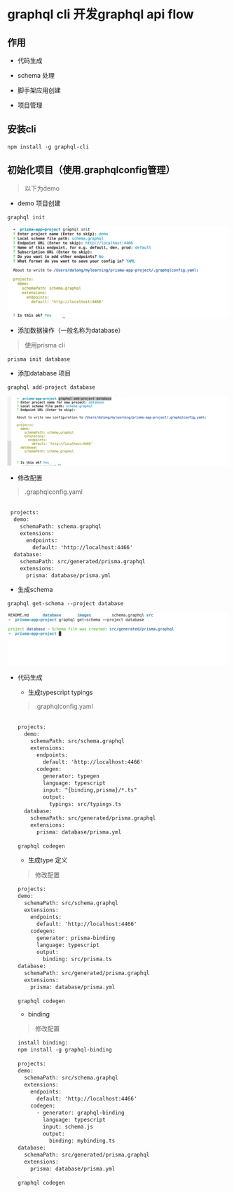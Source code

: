 # graphql cli 开发graphql api flow

## 作用

- 代码生成

- schema 处理

- 脚手架应用创建

- 项目管理


## 安装cli

```code
npm install -g graphql-cli
```

## 初始化项目（使用.graphqlconfig管理）

> 以下为demo

* demo 项目创建

```code
graphql init
```
![images](./images/init.png)

* 添加数据操作（一般名称为database）

> 使用prisma cli

```code
prisma init database
```

* 添加database 项目

```code
graphql add-project database
```

![images](./images/add-project.png)

* 修改配置

> .graphqlconfig.yaml

```code

 projects:
  demo:
    schemaPath: schema.graphql
    extensions:
      endpoints:
        default: 'http://localhost:4466'
  database:
    schemaPath: src/generated/prisma.graphql
    extensions:
      prisma: database/prisma.yml

```

* 生成schema

```code
graphql get-schema --project database

```

![image](./images/schema.png)

* 代码生成

  * 生成typescript  typings

  > .graphqlconfig.yaml

  ```code

  projects:
    demo:
      schemaPath: src/schema.graphql
      extensions:
        endpoints:
          default: 'http://localhost:4466'
        codegen: 
          generator: typegen
          language: typescript
          input: "{binding,prisma}/*.ts"
          output:
            typings: src/typings.ts
    database:
      schemaPath: src/generated/prisma.graphql
      extensions:
        prisma: database/prisma.yml

  graphql codegen

  ```
  
  * 生成type 定义

  > 修改配置

    ```code
    projects:
    demo:
      schemaPath: src/schema.graphql
      extensions:
        endpoints:
          default: 'http://localhost:4466'
        codegen: 
          generator: prisma-binding
          language: typescript
          output:
            binding: src/prisma.ts
    database:
      schemaPath: src/generated/prisma.graphql
      extensions:
        prisma: database/prisma.yml

  graphql codegen

    ```
  * binding

  > 修改配置 

  ```code
  install binding:
  npm install -g graphql-binding

  projects:
  demo:
    schemaPath: src/schema.graphql
    extensions:
      endpoints:
        default: 'http://localhost:4466'
      codegen:
        - generator: graphql-binding
          language: typescript
          input: schema.js
          output:
            binding: mybinding.ts
  database:
    schemaPath: src/generated/prisma.graphql
    extensions:
      prisma: database/prisma.yml

  graphql codegen
  ```

